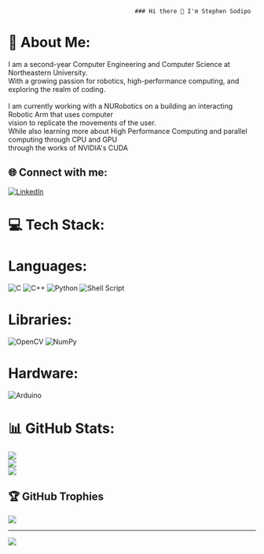                                         ### Hi there 👋 I'm Stephen Sodipo

# 💫 About Me:
I am a second-year Computer Engineering and Computer Science at Northeastern University.<br>With a growing passion for robotics, high-performance computing, and exploring the realm of coding. <br><br>I am currently working with a NURobotics on a building an interacting Robotic Arm that uses computer<br>vision to replicate the movements of the user. <br>While also learning more about High Performance Computing and parallel computing through CPU and GPU<br>through the works of NVIDIA's CUDA


## 🌐 Connect with me:
[![LinkedIn](https://img.shields.io/badge/LinkedIn-%230077B5.svg?logo=linkedin&logoColor=white)](https://linkedin.com/in/https://www.linkedin.com/in/stephen-sodi-0814a71b9/) 

# 💻 Tech Stack:
# Languages:
![C](https://img.shields.io/badge/c-%2300599C.svg?style=for-the-badge&logo=c&logoColor=white) ![C++](https://img.shields.io/badge/c++-%2300599C.svg?style=for-the-badge&logo=c%2B%2B&logoColor=white) ![Python](https://img.shields.io/badge/python-3670A0?style=for-the-badge&logo=python&logoColor=ffdd54) ![Shell Script](https://img.shields.io/badge/shell_script-%23121011.svg?style=for-the-badge&logo=gnu-bash&logoColor=white) 
# Libraries:
![OpenCV](https://img.shields.io/badge/opencv-%23white.svg?style=for-the-badge&logo=opencv&logoColor=white)  ![NumPy](https://img.shields.io/badge/numpy-%23013243.svg?style=for-the-badge&logo=numpy&logoColor=white) 
# Hardware:
![Arduino](https://img.shields.io/badge/-Arduino-00979D?style=for-the-badge&logo=Arduino&logoColor=white) 
# 📊 GitHub Stats:
![](https://github-readme-stats.vercel.app/api?username=SMcQ618&theme=vue-dark&hide_border=false&include_all_commits=false&count_private=false)<br/>
![](https://github-readme-streak-stats.herokuapp.com/?user=SMcQ618&theme=vue-dark&hide_border=false)<br/>
![](https://github-readme-stats.vercel.app/api/top-langs/?username=SMcQ618&theme=vue-dark&hide_border=false&include_all_commits=false&count_private=false&layout=compact)

## 🏆 GitHub Trophies
![](https://github-profile-trophy.vercel.app/?username=SMcQ618&theme=radical&no-frame=true&no-bg=false&margin-w=4)

---
[![](https://visitcount.itsvg.in/api?id=SMcQ618&icon=0&color=12)](https://visitcount.itsvg.in)

<!-- Proudly created with GPRM ( https://gprm.itsvg.in ) -->

<!--
**SMcQ618/SMcQ618** is a ✨ _special_ ✨ repository because its `README.md` (this file) appears on your GitHub profile.

Here are some ideas to get you started:

- 🔭 I’m currently working on ...
- 🌱 I’m currently learning ...
- 👯 I’m looking to collaborate on ...
- 🤔 I’m looking for help with ...
- 💬 Ask me about ...
- 📫 How to reach me: ...
- 😄 Pronouns: ...
- ⚡ Fun fact: ...
-->
